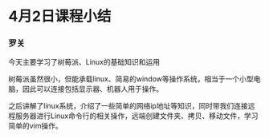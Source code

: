 # 4月2日课程小结

### 罗关

今天主要学习了树莓派、Linux的基础知识和运用

树莓派虽然很小，但能承载linux、简易的window等操作系统，相当于一个小型电脑，因此可以连接包括显示器、机器人用于操作。

之后讲解了linux系统，介绍了一些简单的网络ip地址等知识，同时带我们连接远程服务器进行Linux命令行的相关操作，远端创建文件夹、拷贝、移动文件，学习简单的vim操作。